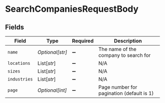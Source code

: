 # SearchCompaniesRequestBody


## Fields

| Field                                     | Type                                      | Required                                  | Description                               |
| ----------------------------------------- | ----------------------------------------- | ----------------------------------------- | ----------------------------------------- |
| `name`                                    | *Optional[str]*                           | :heavy_minus_sign:                        | The name of the company to search for     |
| `locations`                               | List[*str*]                               | :heavy_minus_sign:                        | N/A                                       |
| `sizes`                                   | List[*str*]                               | :heavy_minus_sign:                        | N/A                                       |
| `industries`                              | List[*str*]                               | :heavy_minus_sign:                        | N/A                                       |
| `page`                                    | *Optional[int]*                           | :heavy_minus_sign:                        | Page number for pagination (default is 1) |